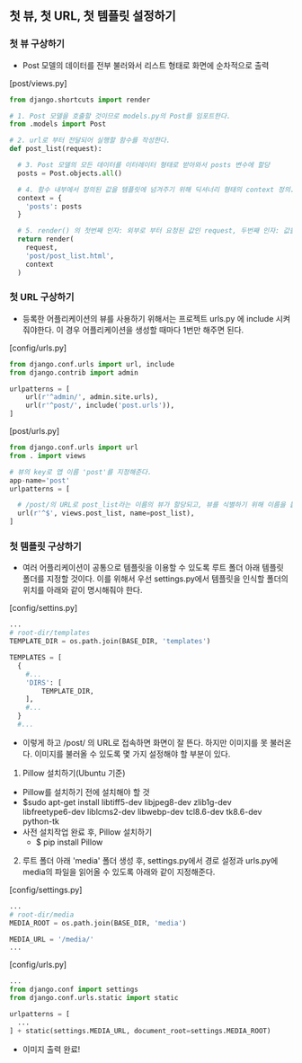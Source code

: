 ## 첫 뷰, 첫 URL, 첫 템플릿 설정하기
### 첫 뷰 구상하기
- Post 모델의 데이터를 전부 불러와서 리스트 형태로 화면에 순차적으로 출력

[post/views.py]
```python
from django.shortcuts import render

# 1. Post 모델을 호출할 것이므로 models.py의 Post를 임포트한다.
from .models import Post

# 2. url로 부터 전달되어 실행할 함수를 작성한다.
def post_list(request):

  # 3. Post 모델의 모든 데이터를 이터레이터 형태로 받아와서 posts 변수에 할당
  posts = Post.objects.all()

  # 4. 함수 내부에서 정의된 값을 템플릿에 넘겨주기 위해 딕셔너리 형태의 context 정의.
  context = {
    'posts': posts
  }

  # 5. render() 의 첫번째 인자: 외부로 부터 요청된 값인 request, 두번째 인자: 값을 받아서 보여줄 템플릿, 세번째 인자: context
  return render(
    request,
    'post/post_list.html',
    context
  )
```

### 첫 URL 구상하기
- 등록한 어플리케이션의 뷰를 사용하기 위해서는 프로젝트 urls.py 에 include 시켜줘야한다. 이 경우 어플리케이션을 생성할 때마다 1번만 해주면 된다.

[config/urls.py]
```python
from django.conf.urls import url, include
from django.contrib import admin

urlpatterns = [
    url(r'^admin/', admin.site.urls),
    url(r'^post/', include('post.urls')),
]
```
[post/urls.py]
```python
from django.conf.urls import url
from . import views

# 뷰의 key로 앱 이름 'post'를 지정해준다.
app-name='post'
urlpatterns = [

  # /post/의 URL로 post_list라는 이름의 뷰가 할당되고, 뷰를 식별하기 위해 이름을 붙임
  url(r'^$', views.post_list, name=post_list),
]
```

### 첫 템플릿 구상하기
- 여러 어플리케이션이 공통으로 템플릿을 이용할 수 있도록 루트 폴더 아래 템플릿 폴더를 지정할 것이다. 이를 위해서 우선 settings.py에서 템플릿을 인식할 폴더의 위치를 아래와 같이 명시해줘야 한다.

[config/settins.py]
```python
...
# root-dir/templates
TEMPLATE_DIR = os.path.join(BASE_DIR, 'templates')

TEMPLATES = [
  {
    #...
    'DIRS': [
        TEMPLATE_DIR,
    ],
    #...
  }
  #...
```
- 이렇게 하고 /post/ 의 URL로 접속하면 화면이 잘 뜬다. 하지만 이미지를 못 불러온다. 이미지를 불러올 수 있도록 몇 가지 설정해야 할 부분이 있다.


1. Pillow 설치하기(Ubuntu 기준)

  - Pillow를 설치하기 전에 설치해야 할 것
  - $sudo apt-get install libtiff5-dev libjpeg8-dev zlib1g-dev \
libfreetype6-dev liblcms2-dev libwebp-dev tcl8.6-dev tk8.6-dev python-tk
- 사전 설치작업 완료 후, Pillow 설치하기
  - $ pip install Pillow

2. 루트 폴더 아래 'media' 폴더 생성 후, settings.py에서 경로 설정과 urls.py에 media의 파일을 읽어올 수 있도록 아래와 같이 지정해준다.

[config/settings.py]
```python
...
# root-dir/media
MEDIA_ROOT = os.path.join(BASE_DIR, 'media')

MEDIA_URL = '/media/'
...
```
[config/urls.py]
```python
...
from django.conf import settings
from django.conf.urls.static import static

urlpatterns = [
  ...
] + static(settings.MEDIA_URL, document_root=settings.MEDIA_ROOT)
```
- 이미지 출력 완료!
